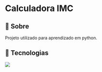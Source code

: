 <h1>Calculadora IMC</h1>

<h2>📌 Sobre</h2>
<p>Projeto utilizado para aprendizado em python.</p>

## 🚀 Tecnologias
<div>
  <img src="https://img.shields.io/badge/python-3670A0?style=for-the-badge&logo=python&logoColor=ffdd54">
</div>